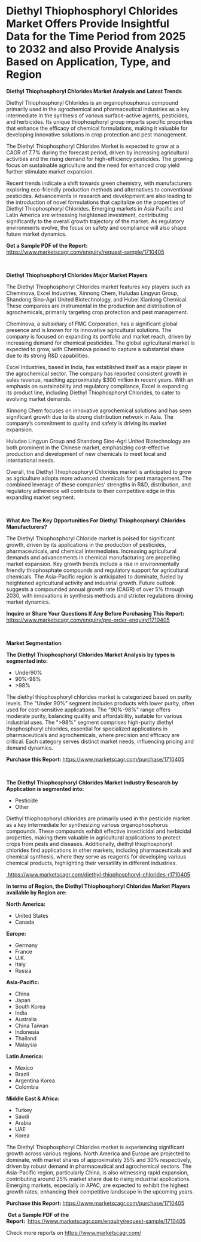 <p><h1>Diethyl Thiophosphoryl Chlorides Market Offers Provide Insightful Data for the Time Period from 2025 to 2032 and also Provide Analysis Based on Application, Type, and Region</h1></p><p><strong>Diethyl Thiophosphoryl Chlorides Market Analysis and Latest Trends</strong></p>
<p><p>Diethyl Thiophosphoryl Chlorides is an organophosphorus compound primarily used in the agrochemical and pharmaceutical industries as a key intermediate in the synthesis of various surface-active agents, pesticides, and herbicides. Its unique thiophosphoryl group imparts specific properties that enhance the efficacy of chemical formulations, making it valuable for developing innovative solutions in crop protection and pest management.</p><p>The Diethyl Thiophosphoryl Chlorides Market is expected to grow at a CAGR of 7.7% during the forecast period, driven by increasing agricultural activities and the rising demand for high-efficiency pesticides. The growing focus on sustainable agriculture and the need for enhanced crop yield further stimulate market expansion. </p><p>Recent trends indicate a shift towards green chemistry, with manufacturers exploring eco-friendly production methods and alternatives to conventional pesticides. Advancements in research and development are also leading to the introduction of novel formulations that capitalize on the properties of Diethyl Thiophosphoryl Chlorides. Emerging markets in Asia Pacific and Latin America are witnessing heightened investment, contributing significantly to the overall growth trajectory of the market. As regulatory environments evolve, the focus on safety and compliance will also shape future market dynamics.</p></p>
<p><strong>Get a Sample PDF of the Report:&nbsp;</strong> <a href="https://www.marketscagr.com/enquiry/request-sample/1710405?utm_campaign=1995&utm_medium=2&utm_source=Github&utm_content=ia&utm_term=10012025&utm_id=diethyl-thiophosphoryl-chlorides">https://www.marketscagr.com/enquiry/request-sample/1710405</a></p>
<p>&nbsp;</p>
<p><strong>Diethyl Thiophosphoryl Chlorides Major Market Players</strong></p>
<p><p>The Diethyl Thiophosphoryl Chlorides market features key players such as Cheminova, Excel Industries, Xinnong Chem, Huludao Lingyun Group, Shandong Sino-Agri United Biotechnology, and Hubei Xianlong Chemical. These companies are instrumental in the production and distribution of agrochemicals, primarily targeting crop protection and pest management.</p><p>Cheminova, a subsidiary of FMC Corporation, has a significant global presence and is known for its innovative agricultural solutions. The company is focused on expanding its portfolio and market reach, driven by increasing demand for chemical pesticides. The global agricultural market is expected to grow, with Cheminova poised to capture a substantial share due to its strong R&D capabilities.</p><p>Excel Industries, based in India, has established itself as a major player in the agrochemical sector. The company has reported consistent growth in sales revenue, reaching approximately $300 million in recent years. With an emphasis on sustainability and regulatory compliance, Excel is expanding its product line, including Diethyl Thiophosphoryl Chlorides, to cater to evolving market demands.</p><p>Xinnong Chem focuses on innovative agrochemical solutions and has seen significant growth due to its strong distribution network in Asia. The company’s commitment to quality and safety is driving its market expansion.</p><p>Huludao Lingyun Group and Shandong Sino-Agri United Biotechnology are both prominent in the Chinese market, emphasizing cost-effective production and development of new chemicals to meet local and international needs.</p><p>Overall, the Diethyl Thiophosphoryl Chlorides market is anticipated to grow as agriculture adopts more advanced chemicals for pest management. The combined leverage of these companies' strengths in R&D, distribution, and regulatory adherence will contribute to their competitive edge in this expanding market segment.</p></p>
<p>&nbsp;</p>
<p><strong>What Are The Key Opportunities For Diethyl Thiophosphoryl Chlorides Manufacturers?</strong></p>
<p><p>The Diethyl Thiophosphoryl Chloride market is poised for significant growth, driven by its applications in the production of pesticides, pharmaceuticals, and chemical intermediates. Increasing agricultural demands and advancements in chemical manufacturing are propelling market expansion. Key growth trends include a rise in environmentally friendly thiophosphate compounds and regulatory support for agricultural chemicals. The Asia-Pacific region is anticipated to dominate, fueled by heightened agricultural activity and industrial growth. Future outlook suggests a compounded annual growth rate (CAGR) of over 5% through 2030, with innovations in synthesis methods and stricter regulations driving market dynamics.</p></p>
<p><strong>Inquire or Share Your Questions If Any Before Purchasing This Report:</strong> <a href="https://www.marketscagr.com/enquiry/pre-order-enquiry/1710405?utm_campaign=1995&utm_medium=2&utm_source=Github&utm_content=ia&utm_term=10012025&utm_id=diethyl-thiophosphoryl-chlorides">https://www.marketscagr.com/enquiry/pre-order-enquiry/1710405</a></p>
<p>&nbsp;</p>
<p><strong>Market Segmentation</strong></p>
<p><strong>The Diethyl Thiophosphoryl Chlorides Market Analysis by types is segmented into:</strong></p>
<p><ul><li>Under90%</li><li>90%-98%</li><li>>98%</li></ul></p>
<p><p>The diethyl thiophosphoryl chlorides market is categorized based on purity levels. The "Under 90%" segment includes products with lower purity, often used for cost-sensitive applications. The "90%-98%" range offers moderate purity, balancing quality and affordability, suitable for various industrial uses. The ">98%" segment comprises high-purity diethyl thiophosphoryl chlorides, essential for specialized applications in pharmaceuticals and agrochemicals, where precision and efficacy are critical. Each category serves distinct market needs, influencing pricing and demand dynamics.</p></p>
<p><strong>Purchase this Report:&nbsp;</strong><a href="https://www.marketscagr.com/purchase/1710405?utm_campaign=1995&utm_medium=2&utm_source=Github&utm_content=ia&utm_term=10012025&utm_id=diethyl-thiophosphoryl-chlorides">https://www.marketscagr.com/purchase/1710405</a></p>
<p>&nbsp;</p>
<p><strong>The Diethyl Thiophosphoryl Chlorides Market Industry Research by Application is segmented into:</strong></p>
<p><ul><li>Pesticide</li><li>Other</li></ul></p>
<p><p>Diethyl thiophosphoryl chlorides are primarily used in the pesticide market as a key intermediate for synthesizing various organophosphorus compounds. These compounds exhibit effective insecticidal and herbicidal properties, making them valuable in agricultural applications to protect crops from pests and diseases. Additionally, diethyl thiophosphoryl chlorides find applications in other markets, including pharmaceuticals and chemical synthesis, where they serve as reagents for developing various chemical products, highlighting their versatility in different industries.</p></p>
<p><a href="https://www.marketscagr.com/diethyl-thiophosphoryl-chlorides-r1710405?utm_campaign=1995&utm_medium=2&utm_source=Github&utm_content=ia&utm_term=10012025&utm_id=diethyl-thiophosphoryl-chlorides">&nbsp;https://www.marketscagr.com/diethyl-thiophosphoryl-chlorides-r1710405</a></p>
<p><strong>In terms of Region, the Diethyl Thiophosphoryl Chlorides Market Players available by Region are:</strong></p>
<p>
    <p> <strong> North America: </strong>
        <ul>
            <li>United States</li>
            <li>Canada</li>
        </ul>
        </p> 
    <p> <strong> Europe: </strong>
        <ul>
            <li>Germany</li>
            <li>France</li>
            <li>U.K.</li>
            <li>Italy</li>
            <li>Russia</li>
        </ul>
        </p> 
    <p> <strong> Asia-Pacific: </strong>
        <ul>
            <li>China</li>
            <li>Japan</li>
            <li>South Korea</li>
            <li>India</li>
            <li>Australia</li>
            <li>China Taiwan</li>
            <li>Indonesia</li>
            <li>Thailand</li>
            <li>Malaysia</li>
        </ul>
        </p> 
    <p> <strong> Latin America: </strong>
        <ul>
            <li>Mexico</li>
            <li>Brazil</li>
            <li>Argentina Korea</li>
            <li>Colombia</li>
        </ul>
        </p> 
    <p> <strong> Middle East & Africa: </strong>
        <ul>
            <li>Turkey</li>
            <li>Saudi</li>
            <li>Arabia</li>
            <li>UAE</li>
            <li>Korea</li>
        </ul>
    </p>
    </p>
<p><p>The Diethyl Thiophosphoryl Chlorides market is experiencing significant growth across various regions. North America and Europe are projected to dominate, with market shares of approximately 35% and 30% respectively, driven by robust demand in pharmaceutical and agrochemical sectors. The Asia-Pacific region, particularly China, is also witnessing rapid expansion, contributing around 25% market share due to rising industrial applications. Emerging markets, especially in APAC, are expected to exhibit the highest growth rates, enhancing their competitive landscape in the upcoming years.</p></p>
<p><strong>Purchase this Report: </strong><a href="https://www.marketscagr.com/purchase/1710405?utm_campaign=1995&utm_medium=2&utm_source=Github&utm_content=ia&utm_term=10012025&utm_id=diethyl-thiophosphoryl-chlorides">https://www.marketscagr.com/purchase/1710405</a></p>
<p>&nbsp;<strong>Get a Sample PDF of the Report:&nbsp;&nbsp;</strong><a href="https://www.marketscagr.com/enquiry/request-sample/1710405?utm_campaign=1995&utm_medium=2&utm_source=Github&utm_content=ia&utm_term=10012025&utm_id=diethyl-thiophosphoryl-chlorides">https://www.marketscagr.com/enquiry/request-sample/1710405</a></p>
<p><strong></strong></p>
<p>Check more reports on <a href="https://www.marketscagr.com/?utm_campaign=1995&utm_medium=2&utm_source=Github&utm_content=ia&utm_term=10012025&utm_id=diethyl-thiophosphoryl-chlorides">https://www.marketscagr.com/</a></p>